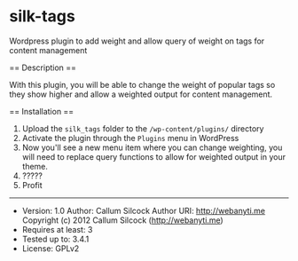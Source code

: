 silk-tags
=========

Wordpress plugin to add weight and allow query of weight on tags for content management

== Description ==

With this plugin, you will be able to change the weight of popular tags so they show higher and allow a weighted output for content management.

== Installation ==

1. Upload the `silk_tags` folder to the `/wp-content/plugins/` directory
2. Activate the plugin through the `Plugins` menu in WordPress
3. Now you'll see a new menu item where you can change weighting, you will need to replace query functions to allow for weighted output in your theme.
4. ?????
5. Profit

----

* Version: 1.0 Author: Callum Silcock Author URI: http://webanyti.me Copyright (c) 2012 Callum Silcock (http://webanyti.me)
* Requires at least: 3
* Tested up to: 3.4.1
* License: GPLv2